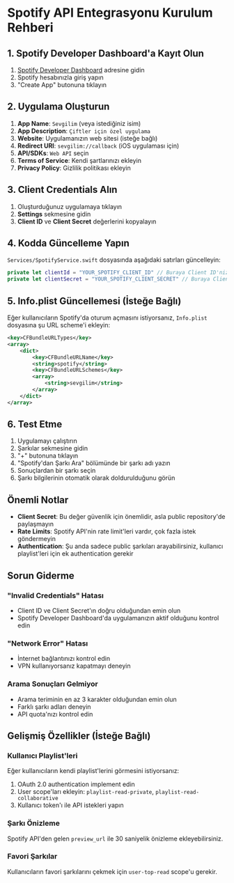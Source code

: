 # Spotify API Entegrasyonu Kurulum Rehberi

## 1. Spotify Developer Dashboard'a Kayıt Olun

1. [Spotify Developer Dashboard](https://developer.spotify.com/dashboard) adresine gidin
2. Spotify hesabınızla giriş yapın
3. "Create App" butonuna tıklayın

## 2. Uygulama Oluşturun

1. **App Name**: `Sevgilim` (veya istediğiniz isim)
2. **App Description**: `Çiftler için özel uygulama`
3. **Website**: Uygulamanızın web sitesi (isteğe bağlı)
4. **Redirect URI**: `sevgilim://callback` (iOS uygulaması için)
5. **API/SDKs**: `Web API` seçin
6. **Terms of Service**: Kendi şartlarınızı ekleyin
7. **Privacy Policy**: Gizlilik politikası ekleyin

## 3. Client Credentials Alın

1. Oluşturduğunuz uygulamaya tıklayın
2. **Settings** sekmesine gidin
3. **Client ID** ve **Client Secret** değerlerini kopyalayın

## 4. Kodda Güncelleme Yapın

`Services/SpotifyService.swift` dosyasında aşağıdaki satırları güncelleyin:

```swift
private let clientId = "YOUR_SPOTIFY_CLIENT_ID" // Buraya Client ID'nizi yazın
private let clientSecret = "YOUR_SPOTIFY_CLIENT_SECRET" // Buraya Client Secret'ınızı yazın
```

## 5. Info.plist Güncellemesi (İsteğe Bağlı)

Eğer kullanıcıların Spotify'da oturum açmasını istiyorsanız, `Info.plist` dosyasına şu URL scheme'i ekleyin:

```xml
<key>CFBundleURLTypes</key>
<array>
    <dict>
        <key>CFBundleURLName</key>
        <string>spotify</string>
        <key>CFBundleURLSchemes</key>
        <array>
            <string>sevgilim</string>
        </array>
    </dict>
</array>
```

## 6. Test Etme

1. Uygulamayı çalıştırın
2. Şarkılar sekmesine gidin
3. "+" butonuna tıklayın
4. "Spotify'dan Şarkı Ara" bölümünde bir şarkı adı yazın
5. Sonuçlardan bir şarkı seçin
6. Şarkı bilgilerinin otomatik olarak doldurulduğunu görün

## Önemli Notlar

- **Client Secret**: Bu değer güvenlik için önemlidir, asla public repository'de paylaşmayın
- **Rate Limits**: Spotify API'nin rate limit'leri vardır, çok fazla istek göndermeyin
- **Authentication**: Şu anda sadece public şarkıları arayabilirsiniz, kullanıcı playlist'leri için ek authentication gerekir

## Sorun Giderme

### "Invalid Credentials" Hatası
- Client ID ve Client Secret'ın doğru olduğundan emin olun
- Spotify Developer Dashboard'da uygulamanızın aktif olduğunu kontrol edin

### "Network Error" Hatası
- İnternet bağlantınızı kontrol edin
- VPN kullanıyorsanız kapatmayı deneyin

### Arama Sonuçları Gelmiyor
- Arama teriminin en az 3 karakter olduğundan emin olun
- Farklı şarkı adları deneyin
- API quota'nızı kontrol edin

## Gelişmiş Özellikler (İsteğe Bağlı)

### Kullanıcı Playlist'leri
Eğer kullanıcıların kendi playlist'lerini görmesini istiyorsanız:
1. OAuth 2.0 authentication implement edin
2. User scope'ları ekleyin: `playlist-read-private`, `playlist-read-collaborative`
3. Kullanıcı token'ı ile API istekleri yapın

### Şarkı Önizleme
Spotify API'den gelen `preview_url` ile 30 saniyelik önizleme ekleyebilirsiniz.

### Favori Şarkılar
Kullanıcıların favori şarkılarını çekmek için `user-top-read` scope'u gerekir.

